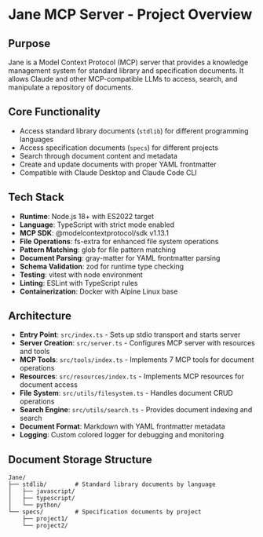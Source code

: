 # Jane MCP Server - Project Overview

## Purpose
Jane is a Model Context Protocol (MCP) server that provides a knowledge management system for standard library and specification documents. It allows Claude and other MCP-compatible LLMs to access, search, and manipulate a repository of documents.

## Core Functionality
- Access standard library documents (`stdlib`) for different programming languages
- Access specification documents (`specs`) for different projects  
- Search through document content and metadata
- Create and update documents with proper YAML frontmatter
- Compatible with Claude Desktop and Claude Code CLI

## Tech Stack
- **Runtime**: Node.js 18+ with ES2022 target
- **Language**: TypeScript with strict mode enabled
- **MCP SDK**: @modelcontextprotocol/sdk v1.13.1
- **File Operations**: fs-extra for enhanced file system operations
- **Pattern Matching**: glob for file pattern matching
- **Document Parsing**: gray-matter for YAML frontmatter parsing
- **Schema Validation**: zod for runtime type checking
- **Testing**: vitest with node environment
- **Linting**: ESLint with TypeScript rules
- **Containerization**: Docker with Alpine Linux base

## Architecture
- **Entry Point**: `src/index.ts` - Sets up stdio transport and starts server
- **Server Creation**: `src/server.ts` - Configures MCP server with resources and tools
- **MCP Tools**: `src/tools/index.ts` - Implements 7 MCP tools for document operations
- **Resources**: `src/resources/index.ts` - Implements MCP resources for document access
- **File System**: `src/utils/filesystem.ts` - Handles document CRUD operations
- **Search Engine**: `src/utils/search.ts` - Provides document indexing and search
- **Document Format**: Markdown with YAML frontmatter metadata
- **Logging**: Custom colored logger for debugging and monitoring

## Document Storage Structure
```
Jane/
├── stdlib/        # Standard library documents by language
│   ├── javascript/
│   ├── typescript/
│   └── python/
└── specs/         # Specification documents by project
    ├── project1/
    └── project2/
```